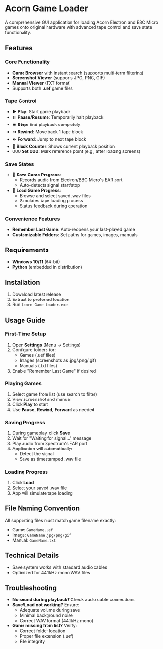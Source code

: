 # Acorn Game Loader
A comprehensive GUI application for loading Acorn Electron and BBC Micro games onto original hardware with advanced tape control and save state functionality.

## Features

### Core Functionality
- **Game Browser** with instant search (supports multi-term filtering)
- **Screenshot Viewer** (supports JPG, PNG, GIF)
- **Manual Viewer** (TXT format)
- Supports both **.uef** game files

### Tape Control
- ▶️ **Play**: Start game playback
- ⏸️ **Pause/Resume**: Temporarily halt playback
- ⏹️ **Stop**: End playback completely
- ⏪ **Rewind**: Move back 1 tape block
- ⏩ **Forward**: Jump to next tape block
- 🔢 **Block Counter**: Shows current playback position
- 000 **Set 000**: Mark reference point (e.g., after loading screens)

### Save States
- 💾 **Save Game Progress**:
  - Records audio from Electron/BBC Micro's EAR port
  - Auto-detects signal start/stop
- 📂 **Load Game Progress**:
  - Browse and select saved .wav files
  - Simulates tape loading process
  - Status feedback during operation

### Convenience Features
- **Remember Last Game**: Auto-reopens your last-played game
- **Customizable Folders**: Set paths for games, images, manuals

## Requirements
- **Windows 10/11** (64-bit)
- **Python** (embedded in distribution)

## Installation
1. Download latest release
2. Extract to preferred location
3. Run `Acorn Game Loader.exe`

## Usage Guide

### First-Time Setup
1. Open **Settings** (Menu → Settings)
2. Configure folders for:
   - Games (.uef files)
   - Images (screenshots as .jpg/.png/.gif)
   - Manuals (.txt files)
3. Enable "Remember Last Game" if desired

### Playing Games
1. Select game from list (use search to filter)
2. View screenshot and manual
3. Click **Play** to start
4. Use **Pause**, **Rewind**, **Forward** as needed

### Saving Progress
1. During gameplay, click **Save**
2. Wait for "Waiting for signal..." message
3. Play audio from Spectrum's EAR port
4. Application will automatically:
   - Detect the signal
   - Save as timestamped .wav file

### Loading Progress
1. Click **Load**
2. Select your saved .wav file
3. App will simulate tape loading

## File Naming Convention
All supporting files must match game filename exactly:
- Game: `GameName.uef`
- Image: `GameName.jpg/png/gif`
- Manual: `GameName.txt`

## Technical Details
- Save system works with standard audio cables
- Optimized for 44.1kHz mono WAV files

## Troubleshooting
- **No sound during playback?** Check audio cable connections
- **Save/Load not working?** Ensure:
  - Adequate volume during save
  - Minimal background noise
  - Correct WAV format (44.1kHz mono)
- **Game missing from list?** Verify:
  - Correct folder location
  - Proper file extension (.uef)
  - File integrity
